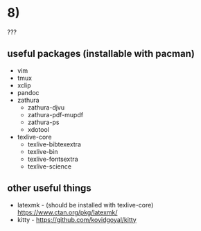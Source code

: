 # 8)

???

## useful packages (installable with pacman)

- vim
- tmux
- xclip
- pandoc
- zathura
	- zathura-djvu
	- zathura-pdf-mupdf
	- zathura-ps
	- xdotool
- texlive-core
	- texlive-bibtexextra
	- texlive-bin
	- texlive-fontsextra
	- texlive-science

## other useful things

- latexmk - (should be installed with texlive-core) https://www.ctan.org/pkg/latexmk/
- kitty - https://github.com/kovidgoyal/kitty

